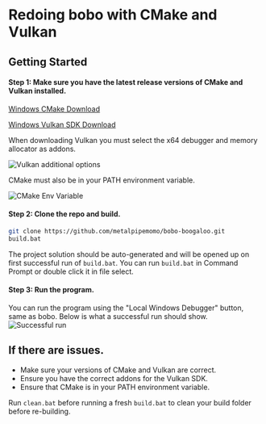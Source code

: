 # Redoing bobo with CMake and Vulkan

## Getting Started

#### Step 1: Make sure you have the latest release versions of CMake and Vulkan installed.

[Windows CMake Download](https://github.com/Kitware/CMake/releases/download/v3.27.7/cmake-3.27.7-windows-x86_64.msi)

[Windows Vulkan SDK Download](https://vulkan.lunarg.com/sdk/home#windows)

When downloading Vulkan you must select the x64 debugger and memory allocator as addons.

![Vulkan additional options](https://cdn.discordapp.com/attachments/579145370529955895/1171206457690181642/image-3.png?ex=655bd603&is=65496103&hm=6a25fd79890c35856e0563c6386aff77f4a2ebaf77668cde1784ce669dac4fe3&)

CMake must also be in your PATH environment variable.

![CMake Env Variable](https://cdn.discordapp.com/attachments/579145370529955895/1171206457421733909/image-2.png?ex=655bd603&is=65496103&hm=df67447bba6ecbf2bc10c0e3d328dffe32221c3d3eb022c9d2d315bb8cd1fdba&)

#### Step 2: Clone the repo and build.

```bash
git clone https://github.com/metalpipemomo/bobo-boogaloo.git
build.bat
```

The project solution should be auto-generated and will be opened up on first successful run of `build.bat`. You can run `build.bat` in Command Prompt or double click it in file select.

#### Step 3: Run the program.

You can run the program using the "Local Windows Debugger" button, same as bobo. Below is what a successful run should show.
![Successful run](https://media.discordapp.net/attachments/579145370529955895/1171206458000556104/image-4.png?ex=655bd603&is=65496103&hm=3c50dafbf286dba6de82ac283a2b85b18408532f68d76a90a2877bdaa1bc5ff4&=&width=1502&height=548)

## If there are issues.

- Make sure your versions of CMake and Vulkan are correct.
- Ensure you have the correct addons for the Vulkan SDK.
- Ensure that CMake is in your PATH environment variable.

Run `clean.bat` before running a fresh `build.bat` to clean your build folder before re-building.
